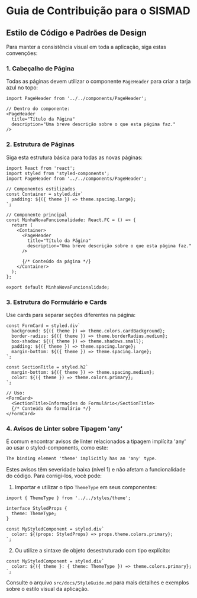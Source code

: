 # Guia de Contribuição para o SISMAD

## Estilo de Código e Padrões de Design

Para manter a consistência visual em toda a aplicação, siga estas convenções:

### 1. Cabeçalho de Página

Todas as páginas devem utilizar o componente `PageHeader` para criar a tarja azul no topo:

```tsx
import PageHeader from '../../components/PageHeader';

// Dentro do componente:
<PageHeader 
  title="Título da Página"
  description="Uma breve descrição sobre o que esta página faz."
/>
```

### 2. Estrutura de Páginas

Siga esta estrutura básica para todas as novas páginas:

```tsx
import React from 'react';
import styled from 'styled-components';
import PageHeader from '../../components/PageHeader';

// Componentes estilizados
const Container = styled.div`
  padding: ${({ theme }) => theme.spacing.large};
`;

// Componente principal
const MinhaNovaFuncionalidade: React.FC = () => {
  return (
    <Container>
      <PageHeader 
        title="Título da Página"
        description="Uma breve descrição sobre o que esta página faz."
      />
      
      {/* Conteúdo da página */}
    </Container>
  );
};

export default MinhaNovaFuncionalidade;
```

### 3. Estrutura do Formulário e Cards

Use cards para separar seções diferentes na página:

```tsx
const FormCard = styled.div`
  background: ${({ theme }) => theme.colors.cardBackground};
  border-radius: ${({ theme }) => theme.borderRadius.medium};
  box-shadow: ${({ theme }) => theme.shadows.small};
  padding: ${({ theme }) => theme.spacing.large};
  margin-bottom: ${({ theme }) => theme.spacing.large};
`;

const SectionTitle = styled.h2`
  margin-bottom: ${({ theme }) => theme.spacing.medium};
  color: ${({ theme }) => theme.colors.primary};
`;

// Uso:
<FormCard>
  <SectionTitle>Informações do Formulário</SectionTitle>
  {/* Conteúdo do formulário */}
</FormCard>
```

### 4. Avisos de Linter sobre Tipagem 'any'

É comum encontrar avisos de linter relacionados a tipagem implícita 'any' ao usar o styled-components, como este:

```
The binding element 'theme' implicitly has an 'any' type.
```

Estes avisos têm severidade baixa (nível 1) e não afetam a funcionalidade do código. Para corrigi-los, você pode:

1. Importar e utilizar o tipo `ThemeType` em seus componentes:
```tsx
import { ThemeType } from '../../styles/theme';

interface StyledProps {
  theme: ThemeType;
}

const MyStyledComponent = styled.div`
  color: ${(props: StyledProps) => props.theme.colors.primary};
`;
```

2. Ou utilize a sintaxe de objeto desestruturado com tipo explícito:
```tsx
const MyStyledComponent = styled.div`
  color: ${({ theme }: { theme: ThemeType }) => theme.colors.primary};
`;
```

Consulte o arquivo `src/docs/StyleGuide.md` para mais detalhes e exemplos sobre o estilo visual da aplicação. 